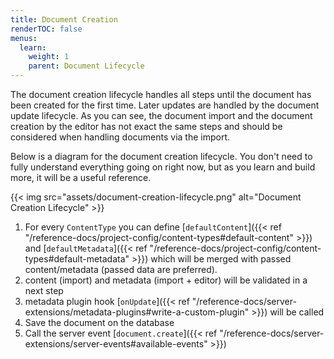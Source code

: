```yaml
---
title: Document Creation
renderTOC: false
menus:
  learn:
    weight: 1
    parent: Document Lifecycle
---
```


The document creation lifecycle handles all steps until the document has been created for the first time. Later updates are handled by the document update lifecycle. As you can see, the document import and the document creation by the editor has not exact the same steps and should be considered when handling documents via the import.

Below is a diagram for the document creation lifecycle. You don't need to fully understand everything going on right now, but as you learn and build more, it will be a useful reference.

{{< img src="assets/document-creation-lifecycle.png" alt="Document Creation Lifecycle" >}}

1. For every `ContentType` you can define [`defaultContent`]({{< ref "/reference-docs/project-config/content-types#default-content" >}}) and [`defaultMetadata`]({{< ref "/reference-docs/project-config/content-types#default-metadata" >}}) which will be merged with passed content/metadata (passed data are preferred).
2. content (import) and metadata (import + editor) will be validated in a next step
3. metadata plugin hook [`onUpdate`]({{< ref "/reference-docs/server-extensions/metadata-plugins#write-a-custom-plugin" >}}) will be called
4. Save the document on the database
5. Call the server event [`document.create`]({{< ref "/reference-docs/server-extensions/server-events#available-events" >}})
